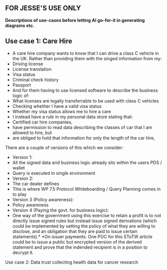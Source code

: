 ## FOR JESSE'S USE ONLY

**Descriptions of use-cases before letting AI go-for-it in generating diagrams etc.**

## Use case 1: Care Hire
-	A care hire company wants to know that I can drive a class C vehicle in the UK. Rather than providing them with the singed information from my:
 - Driving license
 - License translation
 - Visa status
 - Criminal check history
 - Passport
-	And for them having to use licensed software to describe the business logic of:
 - What licenses are legally transferrable to be used with class C vehicles
 - Checking whether I have a valid visa status
 - Whether my visa status allows me to hire a care
-	I instead have a rule in my personal data store stating that:
 - Certified car hire companies,
 - have permission to read data describing the classes of car that I am allowed to hire, but
 - are obliged to hold that information for only the length of the car hire,

There are a couple of versions of this which we consider:
-	Version 1:
  - All the signed data and business logic already sits within the users PDS / wallet
  - Query is executed in single environment
-	Version 2:
  - The car dealer defines 
  - This is where WP 7.5 Protocol Whiteboarding / Query Planning comes in to play
-	Version 3 (Policy awareness):
  - Policy awareness
-	Version 4 (Paying the govt. for business logic):
  - One way of the government using this exercise to retain a profit is to not directly issue signed rules but instead issue signed derivations (which could be implemented by setting the policy of what they are willing to disclose, and an obligation that they are paid to issue certain statements).*
*On issuer payments: One POC for this SToTW article could be to issue a public but encrypted version of the derived statement and prove that the indended recipient is in a position to decrypt it.

Use case 2: Data trust collecting health data for cancer research

